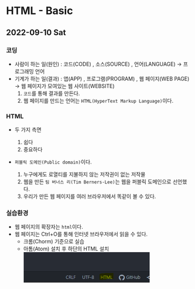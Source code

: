 # HTML - Basic
## 2022-09-10 Sat

### 코딩
* 사람이 하는 일(원인) : 코드(CODE) , 소스(SOURCE) , 언어(LANGUAGE) → 프로그래밍 언어
* 기계가 하는 일(결과) : 앱(APP) , 프로그램(PROGRAM) , 웹 페이지(WEB PAGE) → 웹 페이지가 모여있는 웹 사이트(WEBSITE) 
  1. `코드`를 통해 결과를 만든다.
  2. 웹 페이지를 만드는 언어는 `HTML(HyperText Markup Language)`이다.

### HTML
* 두 가지 측면
  1. 쉽다
  2. 중요하다

* `퍼블릭 도메인(Public domain)`이다.
  1. 누구에게도 로열티를 지불하지 않는 저작권이 없는 저작물 
  2. 웹을 만든 `팀 버너스 리(Tim Berners-Lee)`는 웹을 퍼블릭 도메인으로 선언했다.
  3. 우리가 만든 웹 페이지를 여러 브라우저에서 똑같이 볼 수 있다.

### 실습환경
* 웹 페이지의 확장자는 `html`이다.
* 웹 페이지는 Ctrl+O를 통해 인터넷 브라우저에서 읽을 수 있다.
  - 크롬(Chorm) 기준으로 실습
  - 아톰(Atom) 설치 후 하단의 HTML 설치
![](https://github.com/MingDa-Ni/TIL/blob/master/images/HTML/html001.png)
